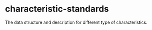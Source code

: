 # characteristic-standards
The data structure and description for different type of characteristics.

